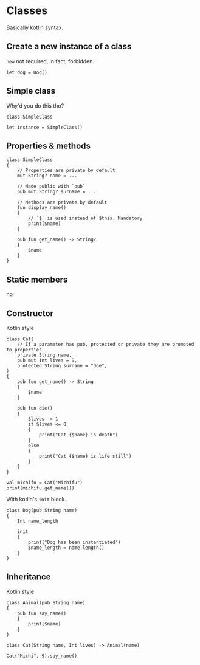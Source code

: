 # Classes

Basically kotlin syntax.


## Create a new instance of a class

`new` not required, in fact, forbidden.

```thp
let dog = Dog()
```

## Simple class

Why'd you do this tho?

```thp
class SimpleClass

let instance = SimpleClass()
```

## Properties & methods

```thp
class SimpleClass
{
    // Properties are private by default
    mut String? name = ...

    // Made public with `pub`
    pub mut String? surname = ...

    // Methods are private by default
    fun display_name()
    {
        // `$` is used instead of $this. Mandatory
        print($name)
    }

    pub fun get_name() -> String?
    {
        $name
    }
}
```

## Static members

no


## Constructor

Kotlin style


```thp
class Cat(
    // If a parameter has pub, protected or private they are promoted to properties
    private String name,
    pub mut Int lives = 9,
    protected String surname = "Doe",
)
{
    pub fun get_name() -> String
    {
        $name
    }

    pub fun die()
    {
        $lives -= 1
        if $lives <= 0
        {
            print("Cat {$name} is death")
        }
        else
        {
            print("Cat {$name} is life still")
        }
    }
}

val michifu = Cat("Michifu")
print(michifu.get_name())
```

With kotlin's `init` block.

```thp
class Dog(pub String name)
{
    Int name_length

    init
    {
        print("Dog has been instantiated")
        $name_length = name.length()
    }
}
```

## Inheritance

Kotlin style

```thp
class Animal(pub String name)
{
    pub fun say_name()
    {
        print($name)
    }
}

class Cat(String name, Int lives) -> Animal(name)

Cat("Michi", 9).say_name()
```




